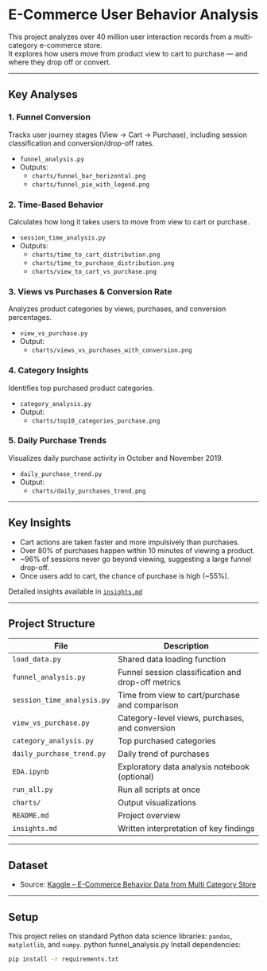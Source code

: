 # E-Commerce User Behavior Analysis

This project analyzes over 40 million user interaction records from a multi-category e-commerce store.  
It explores how users move from product view to cart to purchase — and where they drop off or convert.

---

## Key Analyses

### 1. Funnel Conversion
Tracks user journey stages (View → Cart → Purchase), including session classification and conversion/drop-off rates.

- `funnel_analysis.py`
- Outputs:
  - `charts/funnel_bar_horizontal.png`
  - `charts/funnel_pie_with_legend.png`

### 2. Time-Based Behavior
Calculates how long it takes users to move from view to cart or purchase.

- `session_time_analysis.py`
- Outputs:
  - `charts/time_to_cart_distribution.png`
  - `charts/time_to_purchase_distribution.png`
  - `charts/view_to_cart_vs_purchase.png`

### 3. Views vs Purchases & Conversion Rate
Analyzes product categories by views, purchases, and conversion percentages.

- `view_vs_purchase.py`
- Output:
  - `charts/views_vs_purchases_with_conversion.png`

### 4. Category Insights
Identifies top purchased product categories.

- `category_analysis.py`
- Output:
  - `charts/top10_categories_purchase.png`

### 5. Daily Purchase Trends
Visualizes daily purchase activity in October and November 2019.

- `daily_purchase_trend.py`
- Output:
  - `charts/daily_purchases_trend.png`

---

## Key Insights

- Cart actions are taken faster and more impulsively than purchases.
- Over 80% of purchases happen within 10 minutes of viewing a product.
- ~96% of sessions never go beyond viewing, suggesting a large funnel drop-off.
- Once users add to cart, the chance of purchase is high (~55%).

Detailed insights available in [`insights.md`](insights.md)

---

## Project Structure

| File | Description |
|------|-------------|
| `load_data.py` | Shared data loading function |
| `funnel_analysis.py` | Funnel session classification and drop-off metrics |
| `session_time_analysis.py` | Time from view to cart/purchase and comparison |
| `view_vs_purchase.py` | Category-level views, purchases, and conversion |
| `category_analysis.py` | Top purchased categories |
| `daily_purchase_trend.py` | Daily trend of purchases |
| `EDA.ipynb` | Exploratory data analysis notebook (optional) |
| `run_all.py` | Run all scripts at once |
| `charts/` | Output visualizations |
| `README.md` | Project overview |
| `insights.md` | Written interpretation of key findings |

---

## Dataset

- Source: [Kaggle – E-Commerce Behavior Data from Multi Category Store](https://www.kaggle.com/datasets/mkechinov/ecommerce-behavior-data-from-multi-category-store)

---

## Setup

This project relies on standard Python data science libraries: `pandas`, `matplotlib`, and `numpy`.
python funnel_analysis.py
Install dependencies:

```bash
pip install -r requirements.txt
